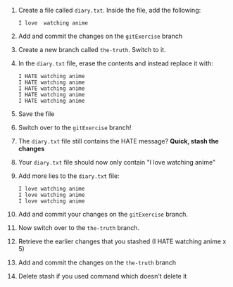 
1. Create a file called `diary.txt`.  Inside the file, add the following:
    
    ```
    I love  watching anime
    ```
    
2. Add and commit the changes on the `gitExercise` branch
3. Create a new branch called `the-truth`.  Switch to it.
4. In the `diary.txt` file, erase the contents and instead replace it with:
    
    ```
    I HATE watching anime
    I HATE watching anime
    I HATE watching anime
    I HATE watching anime
    I HATE watching anime
    ```
    
5. Save the file
6. Switch over to the `gitExercise` branch!
7. The `diary.txt` file still contains the HATE message?  **Quick, stash the changes**
8. Your `diary.txt` file should now only contain "I love watching anime"
9. Add more lies to the `diary.txt` file:
    
    ```
    I love watching anime
    I love watching anime
    I love watching anime
    ```
    
10. Add and commit your changes on the `gitExercise` branch.
11. Now switch over to the `the-truth` branch.
12. Retrieve the earlier changes that you stashed (I HATE watching anime x 5)
13. Add and commit the changes on the `the-truth` branch
14. Delete stash if you used command which doesn't delete it 